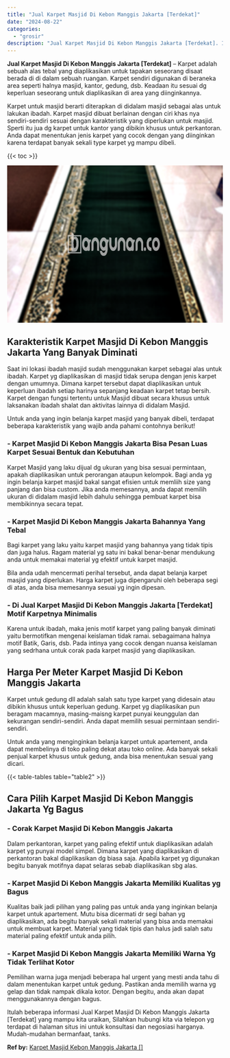 ```yaml
---
title: "Jual Karpet Masjid Di Kebon Manggis Jakarta [Terdekat]"
date: "2024-08-22"
categories: 
  - "grosir"
description: "Jual Karpet Masjid Di Kebon Manggis Jakarta [Terdekat]. Itulah beberapa informasi Jual Karpet Masjid Di Kebon Manggis Jakarta [Terdekat] yang mampu kita ur..."
---
```


**Jual Karpet Masjid Di Kebon Manggis Jakarta \[Terdekat\]** – Karpet adalah sebuah alas tebal yang diaplikasikan untuk tapakan seseorang disaat berada di di dalam sebuah ruangan. Karpet sendiri digunakan di beraneka area seperti halnya masjid, kantor, gedung, dsb. Keadaan itu sesuai dg keperluan seseorang untuk diaplikasikan di area yang diinginkannya.

Karpet untuk masjid berarti diterapkan di didalam masjid sebagai alas untuk lakukan ibadah. Karpet masjid dibuat berlainan dengan ciri khas nya sendiri-sendiri sesuai dengan karakteristik yang diperlukan untuk masjid. Sperti itu jua dg karpet untuk kantor yang dibikin khusus untuk perkantoran. Anda dapat menentukan jenis karpet yang cocok dengan yang diinginkan karena terdapat banyak sekali type karpet yg mampu dibeli.

{{< toc >}}

![Jual Karpet Masjid Di Kebon Manggis Jakarta [Terdekat]](/images/grosir-karpet-murah-77.png)

## Karakteristik Karpet Masjid Di Kebon Manggis Jakarta Yang Banyak Diminati

Saat ini lokasi ibadah masjid sudah menggunakan karpet sebagai alas untuk ibadah. Karpet yg diaplikasikan di masjid tidak serupa dengan jenis karpet dengan umumnya. Dimana karpet tersebut dapat diaplikasikan untuk keperluan ibadah setiap harinya sepanjang keadaan karpet tetap bersih. Karpet dengan fungsi tertentu untuk Masjid dibuat secara khusus untuk laksanakan ibadah shalat dan aktivitas lainnya di didalam Masjid.

Untuk anda yang ingin belanja karpet masjid yang banyak dibeli, terdapat beberapa karakteristik yang wajib anda pahami contohnya berikut!

### \- Karpet Masjid Di Kebon Manggis Jakarta Bisa Pesan Luas Karpet Sesuai Bentuk dan Kebutuhan

Karpet Masjid yang laku dijual dg ukuran yang bisa sesuai permintaan, apakah diaplikasikan untuk perorangan ataupun kelompok. Bagi anda yg ingin belanja karpet masjid bakal sangat efisien untuk memliih size yang panjang dan bisa custom. Jika anda memesannya, anda dapat memilih ukuran di didalam masjid lebih dahulu sehingga pembuat karpet bisa membikinnya secara tepat.

### \- Karpet Masjid Di Kebon Manggis Jakarta Bahannya Yang Tebal

Bagi karpet yang laku yaitu karpet masjid yang bahannya yang tidak tipis dan juga halus. Ragam material yg satu ini bakal benar-benar mendukung anda untuk memakai material yg efektif untuk karpet masjid.

Bila anda udah mencermati perihal tersebut, anda dapat belanja karpet masjid yang diperlukan. Harga karpet juga dipengaruhi oleh beberapa segi di atas, anda bisa memesannya sesuai yg ingin dipesan.

### \- Di Jual Karpet Masjid Di Kebon Manggis Jakarta \[Terdekat\] Motif Karpetnya Minimalis

Karena untuk ibadah, maka jenis motif karpet yang paling banyak diminati yaitu bermotifkan mengenai keislaman tidak ramai. sebagaimana halnya motif Batik, Garis, dsb. Pada intinya yang cocok dengan nuansa keislaman yang sedrhana untuk corak pada karpet masjid yang diaplikasikan.

## Harga Per Meter Karpet Masjid Di Kebon Manggis Jakarta

Karpet untuk gedung dll adalah salah satu type karpet yang didesain atau dibikin khusus untuk keperluan gedung. Karpet yg diaplikasikan pun beragam macamnya, masing-maisng karpet punyai keunggulan dan kekurangan sendiri-sendiri. Anda dapat memilih sesuai permintaan sendiri-sendiri.

Untuk anda yang menginginkan belanja karpet untuk apartement, anda dapat membelinya di toko paling dekat atau toko online. Ada banyak sekali penjual karpet khusus untuk gedung, anda bisa menentukan sesuai yang dicari.

{{< table-tables table="table2" >}}

## Cara Pilih Karpet Masjid Di Kebon Manggis Jakarta Yg Bagus

### \- Corak Karpet Masjid Di Kebon Manggis Jakarta

Dalam perkantoran, karpet yang paling efektif untuk diaplikasikan adalah karpet yg punyai model simpel. Dimana karpet yang diaplikasikan di perkantoran bakal diaplikasikan dg biasa saja. Apabila karpet yg digunakan begitu banyak motifnya dapat selaras sebab diaplikasikan sbg alas.

### \- Karpet Masjid Di Kebon Manggis Jakarta Memiliki Kualitas yg Bagus

Kualitas baik jadi pilihan yang paling pas untuk anda yang inginkan belanja karpet untuk apartement. Mutu bisa dicermati dr segi bahan yg diaplikasikan, ada begitu banyak sekali material yang bisa anda memakai untuk membuat karpet. Material yang tidak tipis dan halus jadi salah satu material paling efektif untuk anda pilih.

### \- Karpet Masjid Di Kebon Manggis Jakarta Memiliki Warna Yg Tidak Terlihat Kotor

Pemilihan warna juga menjadi beberapa hal urgent yang mesti anda tahu di dalam menentukan karpet untuk gedung. Pastikan anda memilih warna yg gelap dan tidak nampak dikala kotor. Dengan begitu, anda akan dapat menggunakannya dengan bagus.

Itulah beberapa informasi Jual Karpet Masjid Di Kebon Manggis Jakarta \[Terdekat\] yang mampu kita uraikan, Silahkan hubungi kita via telepon yg terdapat di halaman situs ini untuk konsultasi dan negosiasi harganya. Mudah-mudahan bermanfaat, tanks.

**Ref by:**  [Karpet Masjid Kebon Manggis Jakarta []](https://id.wikipedia.org/wiki/Karpet)

